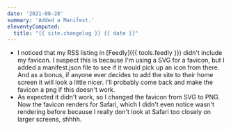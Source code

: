 ```yaml
---
date: '2021-08-28'
summary: 'Added a Manifest.'
eleventyComputed:
  title: "{{ site.changelog }} {{ date }}"
---
```


* I noticed that my RSS listing in [Feedly]({{ tools.feedly }}) didn't include my favicon. I suspect this is because I'm using a SVG for a favicon, but I added a manifest.json file to see if it would pick up an icon from there. And as a bonus, if anyone ever decides to add the site to their home screen it will look a little nicer. I'll probably come back and make the favicon a png if this doesn't work.
* As expected it didn't work, so I changed the favicon from SVG to PNG. Now the favicon renders for Safari, which I didn't even notice wasn't rendering before because I really don't look at Safari too closely on larger screens, shhhh.

